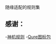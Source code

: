随缘适配的规则集

## 感谢：

-[神机规则](https://github.com/ConnersHua/Profiles/tree/master)
-[Qure图标包](https://github.com/Koolson/Qure)
